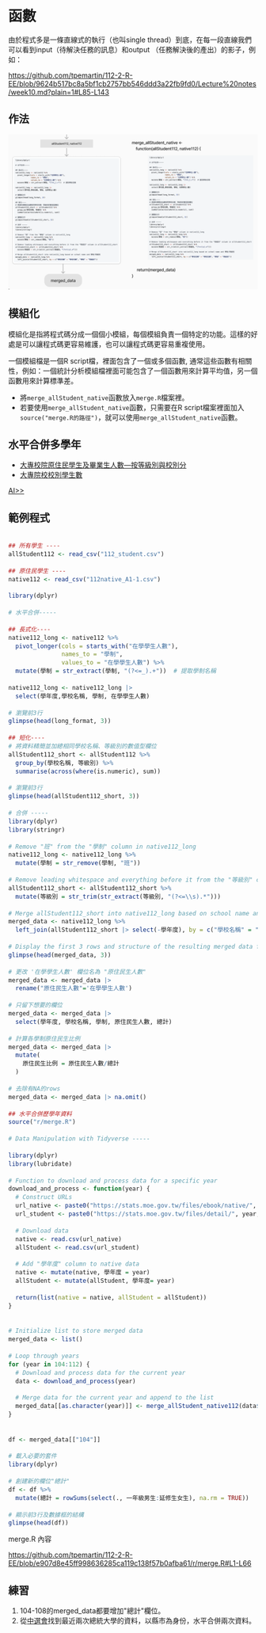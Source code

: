 # 函數

由於程式多是一條直線式的執行（也叫single thread）到底，在每一段直線我們可以看到input（待解決任務的訊息）和output （任務解決後的產出）的影子，例如： 

https://github.com/tpemartin/112-2-R-EE/blob/9624b517bc8a5bf1cb2757bb546ddd3a22fb9fd0/Lecture%20notes/week10.md?plain=1#L85-L143

## 作法

[![](../img/2024-04-28-06-22-46.png)](https://www.figma.com/file/JF501BeiuwS0C1Hz0tfCyh/teaching-R?type=whiteboard&node-id=26-155&t=qoKsCm8otfQtDuNQ-4)

## 模組化

模組化是指將程式碼分成一個個小模組，每個模組負責一個特定的功能。這樣的好處是可以讓程式碼更容易維護，也可以讓程式碼更容易重複使用。

一個模組檔是一個R script檔，裡面包含了一個或多個函數, 通常這些函數有相關性，例如：一個統計分析模組檔裡面可能包含了一個函數用來計算平均值，另一個函數用來計算標準差。

  - 將`merge_allStudent_native`函數放入`merge.R`檔案裡。  
  - 若要使用`merge_allStudent_native`函數，只需要在R script檔案裡面加入`source("merge.R的路徑")`，就可以使用`merge_allStudent_native`函數。

## 水平合併多學年


- [大專校院原住民學生及畢業生人數—按等級別與校別分](https://data.gov.tw/dataset/33514)  
- [大專院校校別學生數](https://data.gov.tw/dataset/6231)

[AI>>](./week11-prompt.md#水平合併多學年)

## 範例程式

```r

## 所有學生 ----
allStudent112 <- read_csv("112_student.csv")

## 原住民學生 ----
native112 <- read_csv("112native_A1-1.csv")
  
library(dplyr)

# 水平合併-----

## 長式化----
native112_long <- native112 %>%
  pivot_longer(cols = starts_with("在學學生人數"), 
               names_to = "學制", 
               values_to = "在學學生人數") %>%
  mutate(學制 = str_extract(學制, "(?<=_).+"))  # 提取學制名稱

native112_long <- native112_long |>
  select(學年度,學校名稱, 學制, 在學學生人數)

# 瀏覽前3行
glimpse(head(long_format, 3))

## 短化----
# 將資料精簡並加總相同學校名稱、等級別的數值型欄位
allStudent112_short <- allStudent112 %>%
  group_by(學校名稱, 等級別) %>%
  summarise(across(where(is.numeric), sum))

# 瀏覽前3行
glimpse(head(allStudent112_short, 3))

# 合併 -----
library(dplyr)
library(stringr)

# Remove "班" from the "學制" column in native112_long
native112_long <- native112_long %>%
  mutate(學制 = str_remove(學制, "班"))

# Remove leading whitespace and everything before it from the "等級別" column in allStudent112_short
allStudent112_short <- allStudent112_short %>%
  mutate(等級別 = str_trim(str_extract(等級別, "(?<=\\s).*")))

# Merge allStudent112_short into native112_long based on school name and 學制/等級別
merged_data <- native112_long %>%
  left_join(allStudent112_short |> select(-學年度), by = c("學校名稱" = "學校名稱", "學制" = "等級別"))

# Display the first 3 rows and structure of the resulting merged data frame
glimpse(head(merged_data, 3))

# 更改 '在學學生人數' 欄位名為 "原住民生人數"
merged_data <- merged_data |>
  rename("原住民生人數"='在學學生人數')

# 只留下想要的欄位
merged_data <- merged_data |>
  select(學年度, 學校名稱, 學制, 原住民生人數, 總計)

# 計算各學制原住民生比例
merged_data <- merged_data |>
  mutate(
    原住民生比例 = 原住民生人數/總計
  )

# 去除有NA的rows
merged_data <- merged_data |> na.omit()

## 水平合併歷學年資料
source("r/merge.R")

# Data Manipulation with Tidyverse -----

library(dplyr)
library(lubridate)

# Function to download and process data for a specific year
download_and_process <- function(year) {
  # Construct URLs
  url_native <- paste0("https://stats.moe.gov.tw/files/ebook/native/", year, "/", year, "native_A1-1.csv")
  url_student <- paste0("https://stats.moe.gov.tw/files/detail/", year, "/", year, "_student.csv")
  
  # Download data
  native <- read.csv(url_native)
  allStudent <- read.csv(url_student)
  
  # Add "學年度" column to native data
  native <- mutate(native, 學年度 = year)
  allStudent <- mutate(allStudent, 學年度= year)
  
  return(list(native = native, allStudent = allStudent))
}


# Initialize list to store merged data
merged_data <- list()

# Loop through years
for (year in 104:112) {
  # Download and process data for the current year
  data <- download_and_process(year)
  
  # Merge data for the current year and append to the list
  merged_data[[as.character(year)]] <- merge_allStudent_native112(data$allStudent, data$native)
}


df <- merged_data[["104"]]

# 載入必要的套件
library(dplyr)

# 創建新的欄位"總計"
df <- df %>%
  mutate(總計 = rowSums(select(., 一年級男生:延修生女生), na.rm = TRUE))

# 顯示前3行及數據框的結構
glimpse(head(df))

```

merge.R 內容

https://github.com/tpemartin/112-2-R-EE/blob/e907d8e45ff998636285ca119c138f57b0afba61/r/merge.R#L1-L66

## 練習

1. 104-108的merged_data都要增加"總計"欄位。
2. 從[中選會](https://www.cec.gov.tw/)找到最近兩次總統大學的資料，以縣市為身份，水平合併兩次資料。